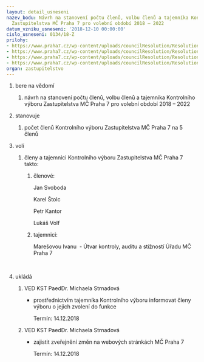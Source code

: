 ```yaml
---
layout: detail_usneseni
nazev_bodu: Návrh na stanovení počtu členů, volbu členů a tajemníka Kontrolního výboru
  Zastupitelstva MČ Praha 7 pro volební období 2018 – 2022
datum_vzniku_usneseni: '2018-12-10 00:00:00'
cislo_usneseni: 0134/18-Z
prilohy:
- https://www.praha7.cz/wp-content/uploads/councilResolution/Resolutions/30445/export/duvodovazprava_KV_pocetclenu_volbaclenuatajemniku~415547.docx
- https://www.praha7.cz/wp-content/uploads/councilResolution/Resolutions/30445/export/usnesenizmc_010718Z_8_12112018_zrizeniKV~415546.pdf
- https://www.praha7.cz/wp-content/uploads/councilResolution/Resolutions/30445/export/usnesenirmc_086918R__79_04122018_kontrolnivybor_pocetavolbaclenu~415545.pdf
- https://www.praha7.cz/wp-content/uploads/councilResolution/Resolutions/30445/export/export~415730.pdf
organ: zastupitelstvo
---
```

<OL class=urzList_view id=urzList>
<LI class=urzClass1><SPAN name="1">bere na vědomí</SPAN> 
<OL class="urzOlClass decimal ">
<LI class=urzClass2 style="TEXT-ALIGN: left"><SPAN>
<P>návrh na stanovení počtu členů, volbu členů a tajemníka Kontrolního výboru Zastupitelstva MČ Praha 7 pro volební období 2018 – 2022</P></SPAN></LI></OL></LI>
<LI class=urzClass1><SPAN name="77">stanovuje</SPAN> 
<OL class="urzOlClass decimal ">
<LI class=urzClass2 style="TEXT-ALIGN: left"><SPAN>
<P>počet členů Kontrolního výboru Zastupitelstva MČ Praha 7&nbsp;na 5 členů&nbsp;</P></SPAN></LI></OL></LI>
<LI class=urzClass1><SPAN name="34">volí</SPAN> 
<OL class="urzOlClass decimal ">
<LI class=urzClass2 style="TEXT-ALIGN: left"><SPAN>
<P>členy a tajemnici Kontrolního výboru Zastupitelstva MČ Praha 7 takto:</P></SPAN>
<OL class=urzUlClass>
<LI class=urzClass3 style="TEXT-ALIGN: left"><SPAN>
<P>členové:</P>
<P>Jan Svoboda</P>
<P>Karel Štolc</P>
<P>Petr Kantor</P>
<P>Lukáš Volf</P></SPAN></LI>
<LI class=urzClass3 style="TEXT-ALIGN: left"><SPAN>
<P>tajemnici:</P>
<P>Marešovou Ivanu &nbsp;- Útvar kontroly, auditu a stížností Úřadu MČ Praha 7</P>
<P>&nbsp;</P></SPAN></LI></OL></LI></OL></LI>
<LI class=urzClass1 id=urzUkoly><SPAN name="1">ukládá</SPAN>
<OL class=urzOlClass>
<LI class=urzClass2><SPAN>
<P>VED KST PaedDr. Michaela Strnadová</P></SPAN>
<UL class=urzUlClass>
<LI class=urzClass3><SPAN>
<P>prostřednictvím tajemníka Kontrolního výboru informovat členy výboru o jejich zvolení do funkce</P></SPAN><SPAN class=urzUkolTermin>Termín:&nbsp;14.12.2018</SPAN></LI></UL></LI>
<LI class=urzClass2><SPAN>
<P>VED KST PaedDr. Michaela Strnadová</P></SPAN>
<UL class=urzUlClass>
<LI class=urzClass3><SPAN>
<P>zajistit zveřejnění změn na webových stránkách MČ Praha 7</P></SPAN><SPAN class=urzUkolTermin>Termín:&nbsp;14.12.2018</SPAN></LI></UL></LI></OL></LI></OL>